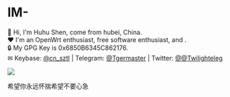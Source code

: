 # IM-
👋 Hi, I'm Huhu Shen, come from hubei, China.<br/>
❤ I'm an OpenWrt enthusiast, free software enthusiast, and .<br/>
🔒 My GPG Key is 0x6850B6345C862176.<br/>
✉ Keybase: [@cn\_sztl](https://keybase.io/cn_sztl) | Telegram: [@Tgermaster](https://t.me/Tgermaster) | Twitter: [@@Twilighteleg](https://twitter.com/Twilighteleg)<br/>

<img src="https://github-readme-stats.vercel.app/api?username=1715173329&include_all_commits=true&count_private=false&bg_color=30,e96443,904e95&title_color=fff&text_color=fff">

希望你永远怀揣希望不要心急
